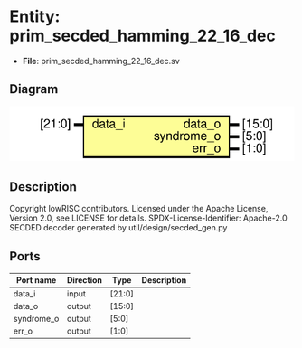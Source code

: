 # Entity: prim_secded_hamming_22_16_dec

- **File**: prim_secded_hamming_22_16_dec.sv
## Diagram

![Diagram](prim_secded_hamming_22_16_dec.svg "Diagram")
## Description

Copyright lowRISC contributors.
 Licensed under the Apache License, Version 2.0, see LICENSE for details.
 SPDX-License-Identifier: Apache-2.0
 SECDED decoder generated by util/design/secded_gen.py
 
## Ports

| Port name  | Direction | Type   | Description |
| ---------- | --------- | ------ | ----------- |
| data_i     | input     | [21:0] |             |
| data_o     | output    | [15:0] |             |
| syndrome_o | output    | [5:0]  |             |
| err_o      | output    | [1:0]  |             |
